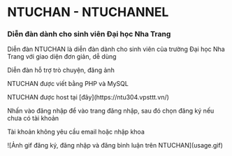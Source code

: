 # NTUCHAN - NTUCHANNEL  
  
### Diễn đàn dành cho sinh viên Đại học Nha Trang  
  
<p>Diễn đàn NTUCHAN là diễn đàn dành cho sinh viên của trường Đại học Nha Trang với giao diện đơn giản, dễ dùng</p>  
<p>Diễn đàn hỗ trợ trò chuyện, đăng ảnh</p>  
<p>NTUCHAN được viết bằng PHP và MySQL</p>
<p>NTUCHAN được host tại [đây](https://ntu304.vpsttt.vn/)</p>
<p>Nhấn vào đăng nhập để vào trang đăng nhập, sau đó chọn đăng ký nếu chưa có tài khoản</p>
<p>Tài khoản không yêu cầu email hoặc nhập khoa</p>
![Ảnh gif đăng ký, đăng nhập và đăng bình luận trên NTUCHAN](usage.gif)

